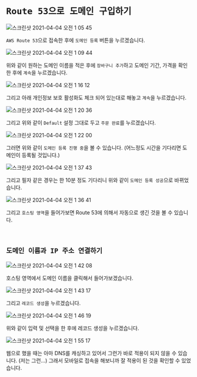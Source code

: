 # `Route 53으로 도메인 구입하기`

![스크린샷 2021-04-04 오전 1 05 45](https://user-images.githubusercontent.com/45676906/113484190-f55d0a80-94e1-11eb-876a-69adb7f68d98.png)

`AWS Route 53`으로 접속한 후에 `도메인 등록` 버튼을 누르겠습니다. 

![스크린샷 2021-04-04 오전 1 09 44](https://user-images.githubusercontent.com/45676906/113484352-d7dc7080-94e2-11eb-8171-238a0d213acb.png)

위와 같이 원하는 도메인 이름을 적은 후에 `장바구니 추가`하고 도메인 기간, 가격을 확인한 후에 `계속`을 누르겠습니다. 

![스크린샷 2021-04-04 오전 1 16 12](https://user-images.githubusercontent.com/45676906/113484487-82549380-94e3-11eb-8f9a-18af0a29c34c.png)

그리고 아래 개인정보 보호 활성화도 체크 되어 있는대로 해놓고 `계속`을 누르겠습니다. 

![스크린샷 2021-04-04 오전 1 20 36](https://user-images.githubusercontent.com/45676906/113484565-f727cd80-94e3-11eb-91be-683204bd47e3.png)

그리고 위와 같이 `Default` 설정 그대로 두고 `주문 완료`를 누르겠습니다. 

![스크린샷 2021-04-04 오전 1 22 00](https://user-images.githubusercontent.com/45676906/113484605-29392f80-94e4-11eb-8634-98ed843abb08.png)

그러면 위와 같이 `도메인 등록 진행 중`을 볼 수 있습니다. (어느정도 시간을 기다리면 도메인이 등록될 것입니다.)

![스크린샷 2021-04-04 오전 1 37 43](https://user-images.githubusercontent.com/45676906/113485007-62729f00-94e6-11eb-96b9-3d9662d08d57.png)

그리고 필자 같은 경우는 한 10분 정도 기다리니 위와 같이 `도메인 등록 성공`으로 바뀌었습니다. 

![스크린샷 2021-04-04 오전 1 36 41](https://user-images.githubusercontent.com/45676906/113485010-66062600-94e6-11eb-8ffa-11fcf025c8bb.png)

그리고 `호스팅 영역`을 들어가보면 Route 53에 의해서 자동으로 생긴 것을 볼 수 있습니다. 

<br>

## `도메인 이름과 IP 주소 연결하기`

![스크린샷 2021-04-04 오전 1 42 08](https://user-images.githubusercontent.com/45676906/113485122-08bea480-94e7-11eb-9da2-046c392a7621.png)

호스팅 영역에서 도메인 이름을 클릭해서 들어가보겠습니다. 

![스크린샷 2021-04-04 오전 1 43 17](https://user-images.githubusercontent.com/45676906/113485148-2f7cdb00-94e7-11eb-9f48-212b8564fa12.png)

그리고 `레코드 생성`을 누르겠습니다. 

![스크린샷 2021-04-04 오전 1 46 19](https://user-images.githubusercontent.com/45676906/113485294-bc279900-94e7-11eb-955c-a99eddc40884.png)

위와 같이 입력 및 선택을 한 후에 레코드 생성을 누르겠습니다.

![스크린샷 2021-04-04 오전 1 55 17](https://user-images.githubusercontent.com/45676906/113485522-e29a0400-94e8-11eb-9c1e-358da6ee3590.png)

웹으로 했을 때는 아마 DNS를 캐싱하고 있어서 그런가 바로 적용이 되지 않을 수 있습니다. (저는 그런...) 그래서 모바일로 접속을 해보니까 잘 적용이 된 것을 확인할 수 있었습니다.

